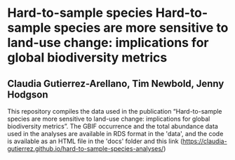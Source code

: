 # Hard-to-sample species Hard-to-sample species are more sensitive to land-use change: implications for global biodiversity metrics
## Claudia Gutierrez-Arellano, Tim Newbold, Jenny Hodgson

This repository compiles the data used in the publication “Hard-to-sample species are more sensitive to land-use change: implications for global biodiversity metrics”.
The GBIF occurrence and the total abundance data used in the analyses are available in RDS format in the 'data', and the code is available as an HTML file in the 'docs' folder and this link (https://claudia-gutierrez.github.io/hard-to-sample-species-analyses/)
